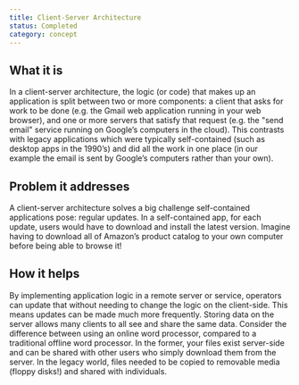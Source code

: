 ```yaml
---
title: Client-Server Architecture
status: Completed
category: concept
---
```


## What it is

In a client-server architecture, the logic (or code)  that makes up an application is split between two or more components: a client that asks for work to be done (e.g. the Gmail web application running in your web browser), and one or more servers that satisfy that request (e.g. the "send email" service running on Google’s computers in the cloud). This contrasts with legacy applications which were typically self-contained (such as desktop apps in the 1990’s) and did all the work in one place (in our example the email is sent by Google’s computers rather than your own).

## Problem it addresses 

A client-server architecture solves a big challenge self-contained applications pose: regular updates. In a self-contained app, for each update, users would have to download and install the latest version. Imagine having to download all of Amazon’s product catalog to your own computer before being able to browse it!

## How it helps

By implementing application logic in a remote server or service, operators can update that without needing to change the logic on the client-side. This means updates can be made much more frequently. Storing data on the server allows many clients to all see and share the same data. Consider the difference between using an online word processor, compared to a traditional offline word processor. In the former, your files exist server-side and can be shared with other users who simply download them from the server. In the legacy world, files needed to be copied to removable media (floppy disks!) and shared with individuals.
